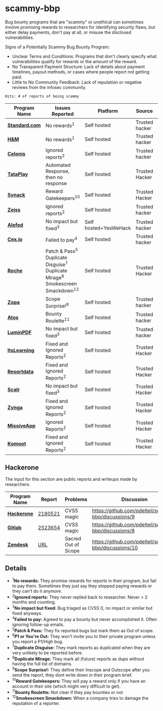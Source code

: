 # scammy-bbp
Bug bounty programs that are "scammy" or unethical can sometimes involve promising rewards to researchers for identifying security flaws, but either delay payments, don't pay at all, or misuse the disclosed vulnerabilities. 


Signs of a Potentially Scammy Bug Bounty Program:

- Unclear Terms and Conditions: Programs that don't clearly specify what vulnerabilities qualify for rewards or the amount of the reward.
- No Transparent Payment Structure: Lack of details about payment timelines, payout methods, or cases where people report not getting paid.
- Little to No Community Feedback: Lack of reputation or negative reviews from the infosec community.

`Hits: # of reports of being scammy`

| Program Name              | Issues Reported                                        | Platform | Source     | Hits
|---------------------------|-------------------------------------------------------|------------|----------------------| ------
| **[Standard.com](https://www.standard.com/get-to-know-standard/responsible-disclosure-program)**    | No rewards<sup>1</sup> |Self hosted| Trusted hacker        | 1
| **[H&M](https://www.hm.com/security.txt)** | No rewards<sup>1</sup> |Self hosted|  Trusted hacker | 2
| **[Celonis](https://www.celonis.com/pdf/vulnerability-disclosure-program/)** | Ignored reports<sup>2</sup> | Self hosted |Trusted hacker        | 1
| **[TataPlay](https://www.tataplay.com/bug-bounty-hunter)** | Automated Response, then no response | Self hosted| Trusted Hacker | 1
| **[Synack](https://synack.responsibledisclosure.com/hc/en-us)** | Reward Gatekeepers<sup>10</sup>|Self hosted | Trusted Hacker | 1
| **[Zeiss](https://www.zeiss.com/disclosure-policy.pdf)**| Ignored reports<sup>2</sup> | Self hosted |Trusted hacker| 1
| **[Alefed](https://vdp.alefeducation.com/p/Vulnerability-Disclosure-Policy-and-Submission-Form)**| No impact but fixed<sup>3</sup> |Self hosted+YesWeHack|Trusted hacker | 1
| **[Cex.io](https://blog.cex.io/news/cex-io-bug-bounty-program-and-policy-22948)**| Failed to pay<sup>4</sup> | Self hosted | Trusted hacker | 1 
| **[Roche](https://hackerone.com/roche?type=team)** | Patch & Pass<sup>5</sup><br> Duplicate Disguise<sup>7</sup><br>Duplicate Mirage<sup>8</sup><br>Smokescreen Smackdown<sup>12</sup>|Self hosted | Trusted Hacker | 2
| **[Zopa](https://zopa.com/.well-known/security.txt)** | Scope Surprise!<sup>9</sup> |Self hosted | Trusted hacker | 1
| **[Atos](https://hackerone.com/atos?type=team)**| Bounty Roulette<sup>11</sup>|Self hosted | Trusted hacker | 1
| **[LuminPDF](https://www.luminpdf.com/bug-bounty-program)** | No impact but fixed<sup>3</sup>|Self hosted | Trusted hacker | 1
| **[ItsLearning](https://itslearning.com/privacy-commitment/responsible-disclosure)** | Fixed and Ignored Reports<sup>2</sup> | Self hosted | Trusted Hacker | 1
| **[Resortdata](https://www.resortdata.com/about/responsible-disclosure/)** | Fixed and Ignored Reports<sup>2</sup> | Self hosted | Trusted Hacker | 1
| **[Scalr](https://www.scalr.com/system-description)** | No impact but fixed<sup>3</sup> | Self hosted | Trusted Hacker | 1
| **[Zynga](https://www.zynga.com/security/rdp)** | Fixed and Ignored Reports<sup>2</sup> | Self hosted | Trusted Hacker | 1
| **[MissiveApp](https://missiveapp.com/)** | Ignored Reports<sup>2</sup> | Self hosted | Trusted Hacker | 1
| **[Komoot](https://www.komoot.com/security/bug-bounty)** | Fixed and Ignored Reports<sup>2</sup> | Self hosted | Trusted Hacker | 1

## Hackerone

The input for this section are public reports and writeups made by researchers. 

| Program Name     | Report       | Problems | Discussion
|----------------|---------------|------------|---------------
| **[Hackerone]()**|[2180521](https://hackerone.com/reports/2180521)|CVSS magic| https://github.com/pdelteil/scammy-bbp/discussions/9
|**[Gitlab]()**| [2523654](https://hackerone.com/reports/2523654)|CVSS magic| https://github.com/pdelteil/scammy-bbp/discussions/8
|**[Zendesk]()**| [URL](https://gist.github.com/hackermondev/68ec8ed145fcee49d2f5e2b9d2cf2e52)|Sacred Out of Scope| https://github.com/pdelteil/scammy-bbp/discussions/10

## Details

- <sup>1</sup>**No rewards:** They promise rewards for reports in their program, but fail to pay them. Sometimes they just say they stopped paying rewards or they can't do it anymore.
- <sup>2</sup>**Ignored reports:** They never replied back to researcher. Never > 2 months and counting.
- <sup>3</sup>**No impact but fixed:** Bug triaged as CVSS 0, no impact or similar but fixed anyways.  
- <sup>4</sup>**Failed to pay:** Agreed to pay a bounty but never accomplished it. Often ignoring follow-up emails.
- <sup>5</sup>**Patch & Pass:** They fix reported bugs but mark them as Out of scope.
- <sup>6</sup>**P1 or You're Out:** They won't invite you to their private program unless you report a P1/High bug.
- <sup>7</sup>**Duplicate Disguise:** They mark reports as duplicated when they are very unlikely to be reported before.
- <sup>8</sup>**Duplicate Mirage:** They mark all (future) reports as dups without having the full list of domains. 
- <sup>9</sup>**Scope Surprise!:** They define their  Inscope and Outscope after you send the report, they dont write down in their program brief.
- <sup>10</sup>**Reward Gatekeepers:** They will pay a reward only if you have an account in their site (which might very difficult to get).
- <sup>11</sup>**Bounty Roulette:** Not clear if they pay bounties or not
- <sup>12</sup>**Smokescreen Smackdown:** When a company tries to damage the reputation of a reporter.
